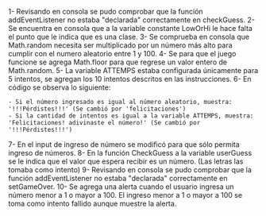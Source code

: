 1- Revisando en consola se pudo comprobar que la función addEventListener no estaba "declarada" correctamente en checkGuess.
2- Se encuentra en consola que a la variable constante LowOrHi le hace falta el punto que le indica que es una clase.
3- Se comprueba en consola que Math.random necesita ser multiplicado por un número más alto para cumplir con el numero aleatorio entre 1 y 100.
4- Se para que el juego funcione se agrega Math.floor para que regrese un valor entero de Math.random.
5- La variable ATTEMPS estaba configurada únicamente para 5 intentos, se agregan los 10 intentos descritos en las instrucciones.
6- En código se observa lo siguiente:
	
	- Si el número ingresado es igual al número aleatorio, muestra: '!!!Pérdistes!!!' (Se cambió por 'felicitaciones')
	- Si la cantidad de intentos es igual a la variable ATTEMPS, muestra: 'Felicitaciones! adivinaste el número!' (Se cambió por '!!!Pérdistes!!!')

7- En el input de ingreso de número se modificó para que sólo permita ingreso de números.
8- En la función CheckGuess a la variable userGuess se le indica que el valor que espera recibir es un número. (Las letras las tomaba como intento)
9- Revisando en consola se pudo comprobar que la función addEventListener no estaba "declarada" correctamente en setGameOver.
10- Se agrega una alerta cuando el usuario ingresa un número menor a 1 o mayor a 100. 
    El ingreso menor a 1 o mayor a 100 se toma como intento fallido aunque muestre la alerta.